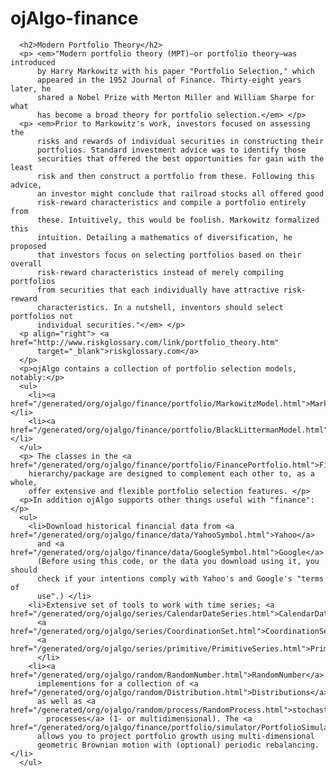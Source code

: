 # ojAlgo-finance

      <h2>Modern Portfolio Theory</h2>
      <p> <em>"Modern portfolio theory (MPT)—or portfolio theory—was introduced
          by Harry Markowitz with his paper "Portfolio Selection," which
          appeared in the 1952 Journal of Finance. Thirty-eight years later, he
          shared a Nobel Prize with Merton Miller and William Sharpe for what
          has become a broad theory for portfolio selection.</em> </p>
      <p> <em>Prior to Markowitz's work, investors focused on assessing the
          risks and rewards of individual securities in constructing their
          portfolios. Standard investment advice was to identify those
          securities that offered the best opportunities for gain with the least
          risk and then construct a portfolio from these. Following this advice,
          an investor might conclude that railroad stocks all offered good
          risk-reward characteristics and compile a portfolio entirely from
          these. Intuitively, this would be foolish. Markowitz formalized this
          intuition. Detailing a mathematics of diversification, he proposed
          that investors focus on selecting portfolios based on their overall
          risk-reward characteristics instead of merely compiling portfolios
          from securities that each individually have attractive risk-reward
          characteristics. In a nutshell, inventors should select portfolios not
          individual securities."</em> </p>
      <p align="right"> <a href="http://www.riskglossary.com/link/portfolio_theory.htm"
          target="_blank">riskglossary.com</a>
      </p>
      <p>ojAlgo contains a collection of portfolio selection models, notably:</p>
      <ul>
        <li><a href="/generated/org/ojalgo/finance/portfolio/MarkowitzModel.html">MarkowitzModel</a></li>
        <li><a href="/generated/org/ojalgo/finance/portfolio/BlackLittermanModel.html">BlackLittermanModel</a></li>
      </ul>
      <p> The classes in the <a href="/generated/org/ojalgo/finance/portfolio/FinancePortfolio.html">FinancePortfolio</a>
        hierarchy/package are designed to complement each other to, as a whole,
        offer extensive and flexible portfolio selection features. </p>
      <p>In addition ojAlgo supports other things useful with "finance":</p>
      <ul>
        <li>Download historical financial data from <a href="/generated/org/ojalgo/finance/data/YahooSymbol.html">Yahoo</a>
          and <a href="/generated/org/ojalgo/finance/data/GoogleSymbol.html">Google</a>.
          (Before using this code, or the data you download using it, you should
          check if your intentions comply with Yahoo's and Google's "terms of
          use".) </li>
        <li>Extensive set of tools to work with time series; <a href="/generated/org/ojalgo/series/CalendarDateSeries.html">CalendarDateSeries</a>,
          <a href="/generated/org/ojalgo/series/CoordinationSet.html">CoordinationSet</a>,
          <a href="/generated/org/ojalgo/series/primitive/PrimitiveSeries.html">PrimitiveSeries</a>...
          </li>
        <li><a href="/generated/org/ojalgo/random/RandomNumber.html">RandomNumber</a>
          implementions for a collection of <a href="/generated/org/ojalgo/random/Distribution.html">Distributions</a>,
          as well as <a href="/generated/org/ojalgo/random/process/RandomProcess.html">stochastic
            processes</a> (1- or multidimensional). The <a href="/generated/org/ojalgo/finance/portfolio/simulator/PortfolioSimulator.html">PortfolioSimulator</a>
          allows you to project portfolio growth using multi-dimensional
          geometric Brownian motion with (optional) periodic rebalancing.</li>
      </ul>
